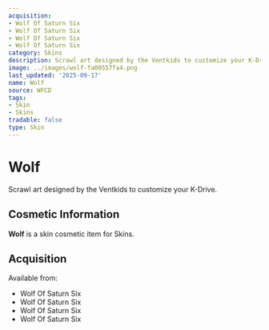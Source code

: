 ```yaml
---
acquisition:
- Wolf Of Saturn Six
- Wolf Of Saturn Six
- Wolf Of Saturn Six
- Wolf Of Saturn Six
category: Skins
description: Scrawl art designed by the Ventkids to customize your K-Drive.
image: ../images/wolf-fa00557fa4.png
last_updated: '2025-09-17'
name: Wolf
source: WFCD
tags:
- Skin
- Skins
tradable: false
type: Skin
---
```


# Wolf

Scrawl art designed by the Ventkids to customize your K-Drive.

## Cosmetic Information

**Wolf** is a skin cosmetic item for Skins.

## Acquisition

Available from:
- Wolf Of Saturn Six
- Wolf Of Saturn Six
- Wolf Of Saturn Six
- Wolf Of Saturn Six

